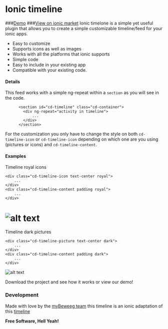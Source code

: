 # Ionic timeline
###[Demo](http://codepen.io/comapedrosa/pen/gPLaxJ)
###[View on ionic market](http://market.ionic.io/plugins/ionic-timeline)
Ionic timelone is a simple yet useful plugin that allows you to create a simple customizable timeline/feed for your ionic apps.

  - Easy to customize
  - Supports icons as well as images
  - Works with all the platforms that ionic supports
  - Simple code
  - Easy to include in your existing app
  - Compatible with your existing code.
 
#### Details
This feed works with a simple ng-repeat within a `section` as you will see in the code.
```
      <section id="cd-timeline" class="cd-container">
        <div ng-repeat="activity in timeline">
            ...
        </div>
      </section>
```
For the customization you only have to change the style on both `cd-timeline-icon` or `cd-timeline-icon` depending on which one are you using (pictures or icons) and `cd-timeline-content`.

#### Examples
Timeline royal icons
```
<div class="cd-timeline-icon text-center royal">
    ...
</div>
<div class="cd-timeline-content padding royal">
    ...
</div>
```
![alt text](http://s28.postimg.org/vf0ewjslp/Screen_Shot_2015_12_28_at_19_41_31.png "Logo Title Text 1")
======
Timeline dark pictures
```
<div class="cd-timeline-picture text-center dark">
    ...
</div>
<div class="cd-timeline-content padding dark">
    ...
</div>
```
![alt text](http://s7.postimg.org/3k73yuy63/Screen_Shot_2015_12_28_at_19_41_49.png "Logo Title Text 1")

Download the project and see how it works or view our demo!

### Development
Made with love by the [myBeweeg team](https://www.mybeweeg.com) this timeline is an ionic adaptation of this [timeline](https://codyhouse.co/gem/vertical-timeline/)

**Free Software, Hell Yeah!**
